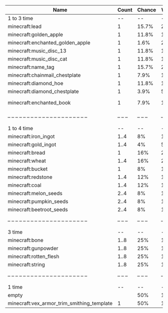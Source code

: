 | Name                                       | Count | Chance | Weight | Comment                       |
| ------------------------------------------ | ----- | ------ | ------ | ----------------------------- |
| 1 to 3 time                                |    -- |     -- |     -- |                               |
| minecraft:lead                             |     1 |  15.7% | 20/127 |                               |
| minecraft:golden_apple                     |     1 |  11.8% | 15/127 |                               |
| minecraft:enchanted_golden_apple           |     1 |   1.6% |  2/127 |                               |
| minecraft:music_disc_13                    |     1 |  11.8% | 15/127 |                               |
| minecraft:music_disc_cat                   |     1 |  11.8% | 15/127 |                               |
| minecraft:name_tag                         |     1 |  15.7% | 20/127 |                               |
| minecraft:chainmail_chestplate             |     1 |   7.9% | 10/127 |                               |
| minecraft:diamond_hoe                      |     1 |  11.8% | 15/127 |                               |
| minecraft:diamond_chestplate               |     1 |   3.9% |  5/127 |                               |
| minecraft:enchanted_book                   |     1 |   7.9% | 10/127 | enchantments: #on_random_loot |
| – – – – – – – – – – – – – – – – – – – – –  | – – – | – – –  | – – –  | – – – – – – – – – – – – – – – |
| 1 to 4 time                                |    -- |     -- |     -- |                               |
| minecraft:iron_ingot                       |  1..4 |     8% | 10/125 |                               |
| minecraft:gold_ingot                       |  1..4 |     4% |  5/125 |                               |
| minecraft:bread                            |     1 |    16% | 20/125 |                               |
| minecraft:wheat                            |  1..4 |    16% | 20/125 |                               |
| minecraft:bucket                           |     1 |     8% | 10/125 |                               |
| minecraft:redstone                         |  1..4 |    12% | 15/125 |                               |
| minecraft:coal                             |  1..4 |    12% | 15/125 |                               |
| minecraft:melon_seeds                      |  2..4 |     8% | 10/125 |                               |
| minecraft:pumpkin_seeds                    |  2..4 |     8% | 10/125 |                               |
| minecraft:beetroot_seeds                   |  2..4 |     8% | 10/125 |                               |
| – – – – – – – – – – – – – – – – – – – – –  | – – – | – – –  | – – –  | – – – – – – – – – – – – – – – |
| 3 time                                     |    -- |     -- |     -- |                               |
| minecraft:bone                             |  1..8 |    25% |  10/40 |                               |
| minecraft:gunpowder                        |  1..8 |    25% |  10/40 |                               |
| minecraft:rotten_flesh                     |  1..8 |    25% |  10/40 |                               |
| minecraft:string                           |  1..8 |    25% |  10/40 |                               |
| – – – – – – – – – – – – – – – – – – – – –  | – – – | – – –  | – – –  | – – – – – – – – – – – – – – – |
| 1 time                                     |    -- |     -- |     -- |                               |
| empty                                      |       |    50% |    1/2 |                               |
| minecraft:vex_armor_trim_smithing_template |     1 |    50% |    1/2 |                               |